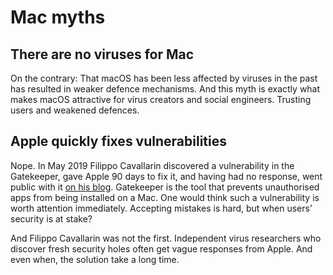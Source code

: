 # Mac myths

## There are no viruses for Mac

On the contrary: That macOS has been less affected by viruses in the past has resulted in weaker defence mechanisms.
And this myth is exactly what makes macOS attractive for virus creators and social engineers. Trusting users and weakened defences.
 
## Apple quickly fixes vulnerabilities

Nope. In May 2019 Filippo Cavallarin discovered a vulnerability in the Gatekeeper, gave Apple 90 days to fix it, and
having had no response, went public with it [on his blog](https://www.fcvl.net/vulnerabilities/macosx-gatekeeper-bypass). 
Gatekeeper is the tool that prevents unauthorised apps from being installed on a Mac. One would think such a 
vulnerability is worth attention immediately. Accepting mistakes is hard, but when users’ security is at stake? 

And Filippo Cavallarin was not the first. Independent virus researchers who discover fresh security holes often get 
vague responses from Apple. And even when, the solution take a long time.
